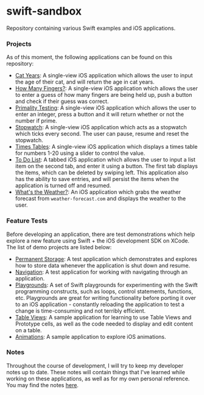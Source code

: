 # swift-sandbox


Repository containing various Swift examples and iOS applications. 

### Projects

As of this moment, the following applications can be found on this repository:

* [Cat Years](https://github.com/DrkSephy/swift-sandbox/tree/master/Cat%20Years/catYears): A single-view iOS application which allows the user to input the age of their cat, and will return the age in cat years.
* [How Many Fingers?](https://github.com/DrkSephy/swift-sandbox/tree/master/How%20Many%20Fingers): A single-view iOS application which allows the user to enter a guess of how many fingers are being held up, push a button and check if their guess was correct.
* [Primality Testing](https://github.com/DrkSephy/swift-sandbox/tree/master/Primality): A single-view iOS application which allows the user to enter an integer, press a button and it will return whether or not the number if prime. 
* [Stopwatch](https://github.com/DrkSephy/swift-sandbox/tree/master/Stopwatch): A single-view iOS application which acts as a stopwatch which ticks every second. The user can pause, resume and reset the stopwatch.
* [Times Tables](https://github.com/DrkSephy/swift-sandbox/tree/master/Times%20Tables): A single-view iOS application which displays a times table for numbers 1-20 using a slider to control the value. 
* [To Do List](https://github.com/DrkSephy/swift-sandbox/tree/master/To%20Do%20List): A tabbed iOS application which allows the user to input a list item on the second tab, and enter it using a button. The first tab displays the items, which can be deleted by swiping left. This application also has the ability to save entries, and will persist the items when the application is turned off and resumed.
* [What's the Weather?](https://github.com/DrkSephy/swift-sandbox/tree/master/Weather): An iOS application which grabs the weather forecast from `weather-forecast.com` and displays the weather to the user. 

### Feature Tests

Before developing an application, there are test demonstrations which help explore a new feature using Swift + the iOS development SDK on XCode. The list of demo projects are listed below:

* [Permanent Storage](https://github.com/DrkSephy/swift-sandbox/tree/master/Permanent%20Storage): A test application which demonstrates and explores how to store data whenever the application is shut down and resume. 
* [Navigation](https://github.com/DrkSephy/swift-sandbox/tree/master/Navigation): A test application for working with navigating through an application. 
* [Playgrounds](https://github.com/DrkSephy/swift-sandbox/tree/master/Playground/playgrounds): A set of Swift playgrounds for experimenting with the Swift programming constructs, such as loops, control statements, functions, etc. Playgrounds are great for writing functionality before porting it over to an iOS application - constantly reloading the application to test a change is time-consuming and not terribly efficient.
* [Table Views](https://github.com/DrkSephy/swift-sandbox/tree/master/Table%20Views): A sample application for learning to use Table Views and Prototype cells, as well as the code needed to display and edit content on a table. 
* [Animations](https://github.com/DrkSephy/swift-sandbox/tree/master/Animations): A sample application to explore iOS animations. 

### Notes

Throughout the course of development, I will try to keep my developer notes up to date. These notes will contain things that I've learned while working on these applications, as well as for my own personal reference. You may find the notes [here](https://github.com/DrkSephy/swift-sandbox/tree/master/Notes).
